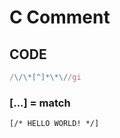 # C Comment
## CODE
```javascript
/\/\*[^]*\*\//gi
```
### [...] = match
```
[/* HELLO WORLD! */]
```
